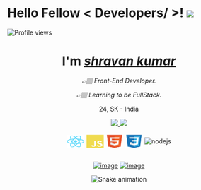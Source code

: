 <h1> Hello Fellow < Developers/ >! <img src = "https://raw.githubusercontent.com/MartinHeinz/MartinHeinz/master/wave.gif" width = 30px> </h1>
<p align='center'>
</p>  



![Profile views](https://komarev.com/ghpvc/?username=shravansayz)



<div>
  <h1 align="center">I'm <a href="https://t.me/shrav_1/"><i>shravan kumar</i></a> </h1>
  <p align="center"><i>👉🏽️ Front-End Developer.</i></a><span> </span>
  <p align="center"><i>👉🏽️ Learning to be FullStack.</i></a><span> </span>

  <p align="center">24, SK - India</h2>
</div>




<div align="center">
  <a href="https://github.com/shravansayz">
    <img height="150em" src="https://github-readme-stats.vercel.app/api?username=shravansayz&count_private=true&include_all_commits=true&show_icons=true&theme=dracula&hide_border=false&show_owner=true"/>
    <img height="150em" src="https://github-readme-stats.vercel.app/api/top-langs/?username=shravansayz&theme=dracula&hide_border=false&&layout=compact"/>
  </a>
</div>
   
<div align="center" valign="top"><br>
  <img align="center" alt="React" height="30" width="40" src="https://raw.githubusercontent.com/devicons/devicon/master/icons/react/react-original.svg">

  <img align="center" alt="Js" height="30" width="40" src="https://raw.githubusercontent.com/devicons/devicon/master/icons/javascript/javascript-plain.svg">


  <img align="center" alt="HTML" height="30" width="40" src="https://raw.githubusercontent.com/devicons/devicon/master/icons/html5/html5-original.svg">



  <img align="center" alt="CSS" height="30" width="40" src="https://raw.githubusercontent.com/devicons/devicon/master/icons/css3/css3-original.svg">




  <img align="center" alt="nodejs" height="30" width="40" src="https://www.svgrepo.com/show/303388/java-4-logo.svg">




</div><br>

<div align="center">

  [![image](https://img.shields.io/badge/Gmail-D14836?style=for-the-badge&logo=gmail&logoColor=white)](mailto:shravankumarsayz@gmail.com)
[![image](https://img.shields.io/badge/Telegram-0077B5?style=for-the-badge&logo=telegram&logoColor=white)](https://t.me/shrav_1) 
  
</div>

<div align="center">

  ![Snake animation](https://github.com/danielbped/danielbped/blob/output/github-contribution-grid-snake.svg)

</div>

